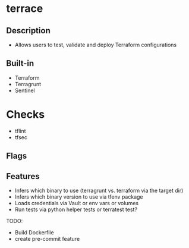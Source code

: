# terrace

## Description

- Allows users to test, validate and deploy Terraform configurations

## Built-in
- Terraform
- Terragrunt
- Sentinel

# Checks
- tflint
- tfsec

## Flags

## Features
- Infers which binary to use (terragrunt vs. terraform via the target dir)
- Infers which binary version to use via tfenv package
- Loads credentials via Vault or env vars or volumes
- Run tests via python helper tests or terratest test?


TODO: 

- Build Dockerfile
- create pre-commit feature